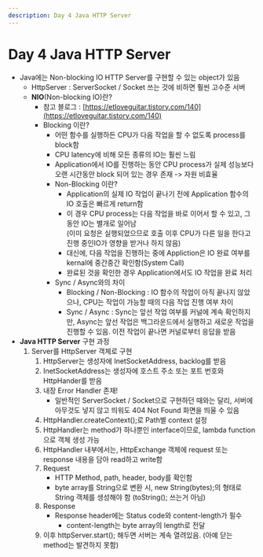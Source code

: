 ```yaml
---
description: Day 4 Java HTTP Server
---
```


# Day 4 Java HTTP Server

* Java에는 Non-blocking IO HTTP Server를 구현할 수 있는 object가 있음
  * HttpServer : ServerSocket / Socket 쓰는 것에 비하면 훨씬 고수준 서버
  * **NIO**(Non-blocking IO)란?
    * 참고 블로그 : [https://etloveguitar.tistory.com/140](https://etloveguitar.tistory.com/140)
    * Blocking 이란?
      * 어떤 함수를 실행하든 CPU가 다음 작업을 할 수 없도록 process를block함
      * CPU latency에 비해 모든 종류의 IO는 훨씬 느림
      * Application에서 IO를 진행하는 동안 CPU process가 실제 성능보다 오랜 시간동안 block 되어 있는 경우 존재 -> 자원 비효율
      * Non-Blocking 이란?
        * Application의 실제 IO 작업이 끝나기 전에 Application 함수의 IO 호출은 빠르게 return함
        * 이 경우 CPU process는 다음 작업을 바로 이어서 할 수 있고, 그동안 IO는 별개로 일어남\
          (이미 요청은 실행되었으므로 호출 이후 CPU가 다른 일을 한다고 진행 중인IO가 영향을 받거나 하지 않음)
        * 대신에, 다음 작업을 진행하는 중에 Appliction은 IO 완료 여부를  kernal에  중간중간 확인함(System Call)
        * 완료된 것을 확인한 경우 Application에서도 IO 작업을 완료 처리
      * Sync / Async와의 차이
        * Blocking / Non-Blocking : IO 함수의 작업이 아직 끝나지 않았으나, CPU는 작업이 가능할 때의 다음 작업 진행 여부 차이
        * Sync / Async : Sync는 앞선 작업 여부를 커널에 계속 확인하지만, Async는 앞선 작업은 백그라운드에서 실행하고 새로운 작업을 진행할 수 있음. 이전 작업이 끝나면 커널로부터 응답을 받음
* **Java HTTP Server** 구현 과정
  1. Server를 HttpServer 객체로 구현
     1. HttpServer는 생성자에  InetSocketAddress, backlog를 받음
     2. InetSocketAddress는 생성자에 호스트 주소 또는 포트 번호와 HttpHander를 받음
     3. 내장 Error Handler 존재!
        * 일반적인 ServerSocket / Socket으로 구현하던 때와는 달리, 서버에 아무것도 넣지 않고 띄워도 404 Not Found 화면을 띄울 수 있음
     4. HttpHandler.createContext();로  Path별 context 설정
     5. HttpHandler는 method가 하나뿐인 interface이므로, lambda function으로 객체 생성 가능
     6. HttpHandler 내부에서는, HttpExchange 객체에 request 또는 response 내용을 담아 read하고 write함
     7. Request
        * HTTP Method, path, header, body를 확인함
        * byte array를 String으로 변환 시, new String(bytes);의 형태로 String 객체를 생성해야 함 (toString(); 쓰는거 아님)
     8. Response
        * Response header에는 Status code와 content-length가 필수
          * content-length는 byte array의 length로 전달
     9. 이후 httpServer.start(); 해두면 서버는 계속 열려있음. (아예 닫는 method는 발견하지 못함)

